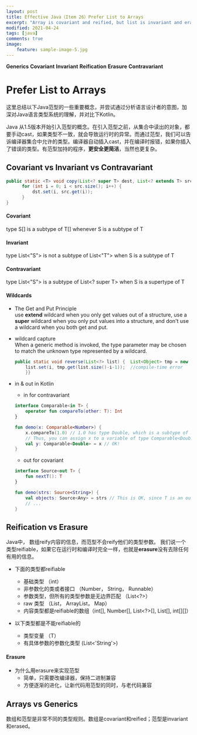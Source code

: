 ```yaml
---
layout: post
title: Effective Java（Item 26）Prefer List to Arrays
excerpt: "Array is covariant and reified, but list is invariant and erasure"
modified: 2021-04-24
tags: [java]
comments: true
image:
    feature: sample-image-5.jpg
---
```


**Generics** **Covariant** **Invariant** **Reification** **Erasure** **Contravariant**

# Prefer List to Arrays

这里总结以下Java范型的一些重要概念，并尝试通过分析语言设计者的意图，加深对Java语言类型系统的理解，并对比下Kotlin。

Java 从1.5版本开始引入范型的概念。在引入范型之前，从集合中读出的对象，都要手动cast，如果类型不一致，就会导致运行时的异常。而通过范型，我们可以告诉编译器集合中允许的类型。编译器自动插入cast，并在编译时报错，如果你插入了错误的类型。有范型加持的程序，**更安全更简洁**，当然也更复杂。

## Covariant vs Invariant vs Contravariant

```java
public static <T> void copy(List<? super T> dest, List<? extends T> src) {
      for (int i = 0; i < src.size(); i++) {
          dst.set(i, src.get(i));  
      }
}
```
#### Covariant  
type S[] is a subtype of T[] whenever S is a subtype of T
#### Invariant  
type List<"S"> is not a subtype of List<"T"> when S is a subtype of T
#### Contravariant  
type List<"S"> is a subtype of List<? super T> when S is a supertype of T
#### Wildcards
* The Get and Put Principle  
use **extend** wildcard when you only get values out of a structure, use a **super** wildcard when you only put values into a structure, and don't use a wildcard when you both get and put.
*   wildcard capture  
    When a generic method is invoked, the type parameter may be chosen to match the unknown type represented by a wildcard.
    ```java
    public static void reverse(List<?> list) {  List<Object> tmp = new ArrayList<Object>(list);  for (int i = 0; i < list.size(); i++) {    
        list.set(i, tmp.get(list.size()-i-1));  //compile-time error  
        }}
    ```
*   in & out in Kotlin
    *   in for contravariant

    ```kotlin
    interface Comparable<in T> {
        operator fun compareTo(other: T): Int
    }

    fun demo(x: Comparable<Number>) {
        x.compareTo(1.0) // 1.0 has type Double, which is a subtype of Number
        // Thus, you can assign x to a variable of type Comparable<Double>
        val y: Comparable<Double> = x // OK!
    }
    ```

    *   out for covariant

    ```kotlin
    interface Source<out T> {
        fun nextT(): T
    }

    fun demo(strs: Source<String>) {
        val objects: Source<Any> = strs // This is OK, since T is an out-parameter
        // ...
    }
    ```

## Reification vs Erasure
Java中， 数组reify内容的信息，而范型不会reify他们的类型参数。
我们说一个类型reifiable，如果它在运行时和编译时完全一样，也就是**erasure**没有去除任何有用的信息。

*   下面的类型都reifiable
    *   基础类型 （int）
    *   非参数化的类或者接口 （Number， String， Runnable）
    *   参数类型，但所有的类型参数是无边界匹配 （List<?>）
    *   raw 类型 （List， ArrayList， Map）
    *   内容类型都是reifiable的数组（int[], Number[], List<?>[], List[], int[][]）

*   以下类型都是不能reifiable的
    *   类型变量 （T）
    *   有具体参数的参数化类型 (List<'String'>)

#### Erasure
*   为什么用erasure来实现范型
    *   简单，只需要改编译器，保持二进制兼容
    *   方便逐渐的进化，让新代码用范型的同时，与老代码兼容
## Arrays vs Generics
数组和范型是非常不同的类型规则。数组是covariant和reified；范型是invariant和erased。
